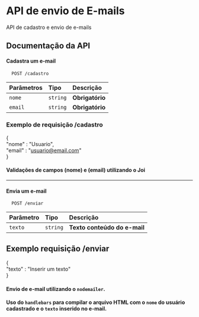 # API de envio de E-mails

API de cadastro e envio de e-mails

## Documentação da API

#### Cadastra um e-mail

```http
  POST /cadastro
```

| Parâmetros | Tipo     | Descrição       |
| :--------- | :------- | :-------------- |
| `nome`     | `string` | **Obrigatório** |
| `email`    | `string` | **Obrigatório** |

### Exemplo de requisição /cadastro

{  
 "nome" : "Usuario",  
 "email" : "usuario@email.com"  
}

#### Validações de campos (nome) e (email) utilizando o Joi

---

#### Envia um e-mail

```http
  POST /enviar
```

| Parâmetro | Tipo     | Descrição                    |
| :-------- | :------- | :--------------------------- |
| `texto`   | `string` | **Texto conteúdo do e-mail** |

## Exemplo requisição /enviar

{  
 "texto" : "Inserir um texto"  
}

#### Envio de e-mail utilizando o `nodemailer`.

#### Uso do `handlebars` para compilar o arquivo HTML com o `nome` do usuário cadastrado e o `texto` inserido no e-mail.
